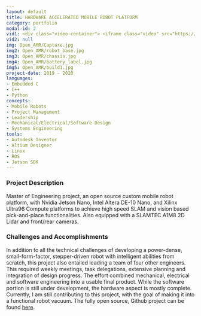 ```yaml
---
layout: default
title: HARDWARE ACCELERATED MOBILE ROBOT PLATFORM
category: portfolio
modal-id: 2
vid1: <div class="video-container"> <iframe class="video" src="https://www.youtube.com/embed/5nwbNZDMz04" allowfullscreen></iframe> </div>
vid2: null
img: Open_AMR/Capture.jpg
img2: Open_AMR/robot_base.jpg
img3: Open_AMR/chassis.jpg
img4: Open_AMR/battery_label.jpg
img5: Open_AMR/build1.jpg
project-date: 2019 - 2020
languages:
- Embedded C
- C++
- Python
concepts:
- Mobile Robots
- Project Management
- Leadership
- Mechanical/Electrical/Software Design
- Systems Engineering
tools:
- Autodesk Inventor
- Altium Designer
- Linux
- ROS
- Jetson SDK
---
```


### Project Description

Master of Engineering project, an open source custom mobile robot platform, with Nvidia Jetson Nano, Intel Altera DE-10 Nano, and Xilinx Ultra96 Compute platforms to achieve high speed SLAM and vision based pick-and-place functionalities. Also equipped with a SLAMTEC A1M8 2D Lidar and front/rear cameras.

### Challenges and Accomplishments

In addition to all the technical challenges of developing a power-dense, small-form-factor, stepper-driven robot with intelligent abilities from scratch, this project also entailed leading a team of four other engineers. This required weekly meetings, task delegations, extensive planning and integration of design progress. The effort combined mechanical, electrical and software engineering into a usable final product. While the software portion is still under development, the hardware aspect is mostly complete. Currently, I am still contributing to this project, with the goal of making it into a functional robot vacuum. The fully open source, Github project can be found <a href="https://github.com/Open-AMR " target="_blank">here</a>.
